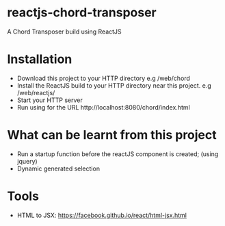 # reactjs-chord-transposer
A Chord Transposer build using ReactJS

# Installation
- Download this project to your HTTP directory e.g /web/chord
- Install the ReactJS build to your HTTP directory near this project. e.g /web/reactjs/
- Start your HTTP server
- Run using for the URL http://localhost:8080/chord/index.html

# What can be learnt from this project
- Run a startup function before the reactJS component is created; (using jquery)
- Dynamic generated selection

# Tools
- HTML to JSX: https://facebook.github.io/react/html-jsx.html
